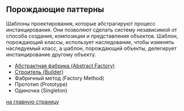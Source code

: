 Порождающие паттерны
-------------------------
Шаблоны проектирования, которые абстрагируют процесс инстанцирования. 
Они позволяют сделать систему независимой от способа создания, композиции и представления объектов. 
Шаблон, порождающий классы, использует наследование, чтобы изменять наследуемый класс, 
а шаблон, порождающий объекты, делегирует инстанцирование другому объекту.

 - [Абстрактная фабрика (Abstract Factory)](https://github.com/EvgeniyShipov/patterns/tree/master/src/main/java/ru/shipov/patterns/creational/Abstract_Factory)
 - [Строитель (Builder)](https://github.com/EvgeniyShipov/patterns/tree/master/src/main/java/ru/shipov/patterns/creational/Builder)
 - Фабричный метод (Factory Method)
 - Прототип (Prototype)
 - Одиночка (Singleton)
 
 [на главную страницу](https://github.com/EvgeniyShipov/patterns)